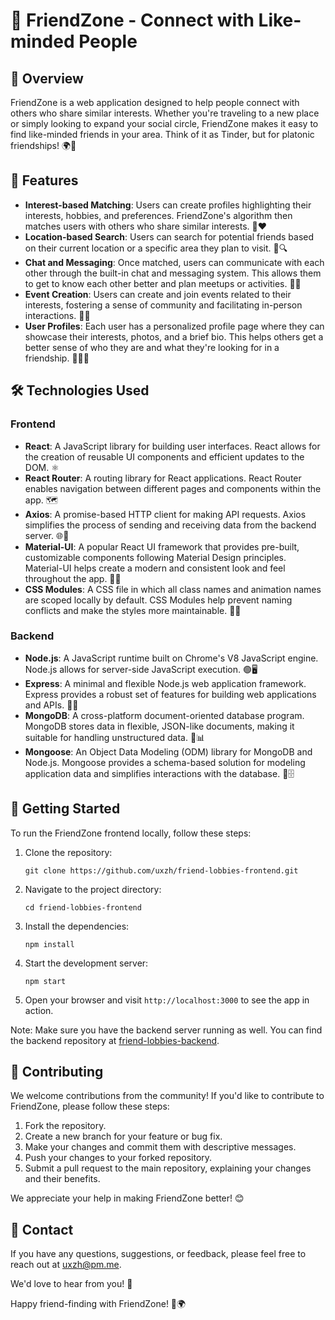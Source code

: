 # 👥 FriendZone - Connect with Like-minded People

## 📖 Overview

FriendZone is a web application designed to help people connect with others who share similar interests. Whether you're traveling to a new place or simply looking to expand your social circle, FriendZone makes it easy to find like-minded friends in your area. Think of it as Tinder, but for platonic friendships! 🌍👋

## 🌟 Features

- **Interest-based Matching**: Users can create profiles highlighting their interests, hobbies, and preferences. FriendZone's algorithm then matches users with others who share similar interests. 🎯❤️
- **Location-based Search**: Users can search for potential friends based on their current location or a specific area they plan to visit. 📍🔍
- **Chat and Messaging**: Once matched, users can communicate with each other through the built-in chat and messaging system. This allows them to get to know each other better and plan meetups or activities. 💬📅
- **Event Creation**: Users can create and join events related to their interests, fostering a sense of community and facilitating in-person interactions. 🎉👥
- **User Profiles**: Each user has a personalized profile page where they can showcase their interests, photos, and a brief bio. This helps others get a better sense of who they are and what they're looking for in a friendship. 🙋‍♂️📝

## 🛠️ Technologies Used

### Frontend
- **React**: A JavaScript library for building user interfaces. React allows for the creation of reusable UI components and efficient updates to the DOM. ⚛️
- **React Router**: A routing library for React applications. React Router enables navigation between different pages and components within the app. 🗺️
- **Axios**: A promise-based HTTP client for making API requests. Axios simplifies the process of sending and receiving data from the backend server. 🌐📡
- **Material-UI**: A popular React UI framework that provides pre-built, customizable components following Material Design principles. Material-UI helps create a modern and consistent look and feel throughout the app. 🎨🧩
- **CSS Modules**: A CSS file in which all class names and animation names are scoped locally by default. CSS Modules help prevent naming conflicts and make the styles more maintainable. 🎨📂

### Backend
- **Node.js**: A JavaScript runtime built on Chrome's V8 JavaScript engine. Node.js allows for server-side JavaScript execution. 🟢🖥️
- **Express**: A minimal and flexible Node.js web application framework. Express provides a robust set of features for building web applications and APIs. 🚀🌐
- **MongoDB**: A cross-platform document-oriented database program. MongoDB stores data in flexible, JSON-like documents, making it suitable for handling unstructured data. 🍃📊
- **Mongoose**: An Object Data Modeling (ODM) library for MongoDB and Node.js. Mongoose provides a schema-based solution for modeling application data and simplifies interactions with the database. 🦾🗄️

## 🚀 Getting Started

To run the FriendZone frontend locally, follow these steps:

1. Clone the repository:
   ```
   git clone https://github.com/uxzh/friend-lobbies-frontend.git
   ```

2. Navigate to the project directory:
   ```
   cd friend-lobbies-frontend
   ```

3. Install the dependencies:
   ```
   npm install
   ```

4. Start the development server:
   ```
   npm start
   ```

5. Open your browser and visit `http://localhost:3000` to see the app in action.

Note: Make sure you have the backend server running as well. You can find the backend repository at [friend-lobbies-backend](https://github.com/uxzh/friend-lobbies-backend).

## 🤝 Contributing

We welcome contributions from the community! If you'd like to contribute to FriendZone, please follow these steps:

1. Fork the repository.
2. Create a new branch for your feature or bug fix.
3. Make your changes and commit them with descriptive messages.
4. Push your changes to your forked repository.
5. Submit a pull request to the main repository, explaining your changes and their benefits.

We appreciate your help in making FriendZone better! 😊

## 📧 Contact

If you have any questions, suggestions, or feedback, please feel free to reach out at uxzh@pm.me.

We'd love to hear from you! 💬

Happy friend-finding with FriendZone! 👥🌍
